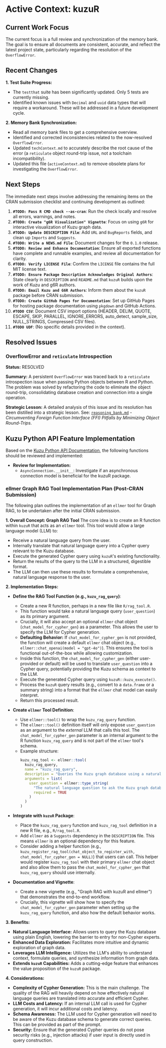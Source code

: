 # Active Context: kuzuR

## Current Work Focus

The current focus is a full review and synchronization of the memory bank. The goal is to ensure all documents are consistent, accurate, and reflect the latest project state, particularly regarding the resolution of the `OverflowError`.

## Recent Changes

**1. Test Suite Progress:**
-   The `testthat` suite has been significantly updated. Only 5 tests are currently missing.
-   Identified known issues with `Decimal` and `uuid` data types that will require a workaround. These will be addressed in a future development cycle.

**2. Memory Bank Synchronization:**
-   Read all memory bank files to get a comprehensive overview.
-   Identified and corrected inconsistencies related to the now-resolved `OverflowError`.
-   Updated `techContext.md` to accurately describe the root cause of the error (a `reticulate` object round-trip issue, not a toolchain incompatibility).
-   Updated this file (`activeContext.md`) to remove obsolete plans for investigating the `OverflowError`.

## Next Steps

The immediate next steps involve addressing the remaining items on the CRAN submission checklist and continuing development as outlined:
1.  **`#TODO: Pass R CMD check --as-cran`**: Run the check locally and resolve all errors, warnings, and notes.
2.  **`#TODO: Create "g6R Visualization" Vignette`**: Focus on using `g6R` for interactive visualization of Kuzu graph data.
3.  **`#TODO: Update DESCRIPTION File`**: Add `URL` and `BugReports` fields, and clean up `Imports` and `Suggests`.
4.  **`#TODO: Write a NEWS.md File`**: Document changes for the `0.1.0` release.
5.  **`#TODO: Review and Enhance Documentation`**: Ensure all exported functions have complete and runnable examples, and review all documentation for clarity.
6.  **`#TODO: Verify LICENSE File`**: Confirm the `LICENSE` file contains the full MIT license text.
7.  **`#TODO: Ensure Package Description Acknowledges Original Authors`**: State clearly in `DESCRIPTION` and `README.md` that `kuzuR` builds upon the work of Kuzu and g6R authors.
8.  **`#TODO: Email Kuzu and G6R Authors`**: Inform them about the `kuzuR` package before CRAN submission.
9.  **`#TODO: Create GitHub Pages for Documentation`**: Set up GitHub Pages for hosting package documentation using `pkgdown` and GitHub Actions.
10. **`#TODO CSV`**: Document CSV import options (HEADER, DELIM, QUOTE, ESCAPE, SKIP, PARALLEL, IGNORE_ERRORS, auto_detect, sample_size, NULL_STRINGS, Compressed CSV files).
11. **`#TODO UDF`**: (No specific details provided in the context).

## Resolved Issues

### OverflowError and `reticulate` Introspection

**Status:** RESOLVED

**Summary:**
A persistent `OverflowError` was traced back to a `reticulate` introspection issue when passing Python objects between R and Python. The problem was solved by refactoring the code to eliminate the object round-trip, consolidating database creation and connection into a single operation.

**Strategic Lesson:** A detailed analysis of this issue and its resolution has been distilled into a strategic lesson. See: [`reasoning_bank.md`](./reasoning_bank.md) - *Circumventing Foreign Function Interface (FFI) Pitfalls by Minimizing Object Round-Trips*.

## Kuzu Python API Feature Implementation
Based on the [Kuzu Python API Documentation](./kuzu_python_api.md), the following functions should be reviewed and implemented:
-   **Review for Implementation:**
    -   `AsyncConnection.__init__`: Investigate if an asynchronous connection model is beneficial for the kuzuR package.

### ellmer Graph RAG Tool Implementation Plan (Post-CRAN Submission)
The following plan outlines the implementation of an `ellmer` tool for Graph RAG, to be undertaken after the initial CRAN submission.

**1. Overall Concept: Graph RAG Tool**
The core idea is to create an R function within `kuzuR` that acts as an `ellmer` tool. This tool would allow a large language model (LLM) to:
*   Receive a natural language query from the user.
*   Internally translate that natural language query into a Cypher query relevant to the Kuzu database.
*   Execute the generated Cypher query using `kuzuR`'s existing functionality.
*   Return the results of the query to the LLM in a structured, digestible format.
*   The LLM can then use these results to formulate a comprehensive, natural language response to the user.

**2. Implementation Steps:**
*   **Define the RAG Tool Function (e.g., `kuzu_rag_query`)**:
    *   Create a new R function, perhaps in a new file like `R/rag_tool.R`.
    *   This function would take a natural language query (`user_question`) as its primary argument.
    *   Crucially, it will also accept an optional `ellmer` chat object (`chat_model_for_cypher_gen`) as a parameter. This allows the user to specify the LLM for Cypher generation.
    *   **Defaulting Behavior:** If `chat_model_for_cypher_gen` is not provided, the function will create a default `ellmer` chat object (e.g., `ellmer::chat_openai(model = "gpt-4o")`). This ensures the tool is functional out-of-the-box while allowing customization.
    *   Inside this function, the `chat_model_for_cypher_gen` (either user-provided or default) will be used to translate `user_question` into a Cypher query, potentially providing the Kuzu schema as context to the LLM.
    *   Execute the generated Cypher query using `kuzuR::kuzu_execute()`.
    *   Process the `kuzuR` query results (e.g., convert to a `data.frame` or a summary string) into a format that the `ellmer` chat model can easily interpret.
    *   Return this processed result.

*   **Create `ellmer` Tool Definition**:
    *   Use `ellmer::tool()` to wrap the `kuzu_rag_query` function.
    *   The `ellmer::tool()` definition itself will only expose `user_question` as an argument to the *external* LLM that calls this tool. The `chat_model_for_cypher_gen` parameter is an internal argument to the R function `kuzu_rag_query` and is not part of the `ellmer` tool's schema.
    *   Example structure:
        ```R
        kuzu_rag_tool <- ellmer::tool(
          kuzu_rag_query,
          name = "kuzu_rag_query",
          description = "Queries the Kuzu graph database using a natural language question and returns relevant graph data.",
          arguments = list(
            user_question = ellmer::type_string(
              "The natural language question to ask the Kuzu graph database.",
              required = TRUE
            )
          )
        )
        ```

*   **Integrate with `kuzuR` Package**:
    *   Place the `kuzu_rag_query` function and `kuzu_rag_tool` definition in a new R file, e.g., `R/rag_tool.R`.
    *   Add `ellmer` as a `Suggests` dependency in the `DESCRIPTION` file. This means `ellmer` is an optional dependency for this feature.
    *   Consider adding a helper function (e.g., `kuzu_register_rag_tool(chat_object_to_register_with, chat_model_for_cypher_gen = NULL)`) that users can call. This helper would register `kuzu_rag_tool` with their primary `ellmer` chat object and also allow them to pass the `chat_model_for_cypher_gen` that `kuzu_rag_query` should use internally.

*   **Documentation and Vignette**:
    *   Create a new vignette (e.g., "Graph RAG with kuzuR and ellmer") that demonstrates the end-to-end workflow.
    *   Crucially, this vignette will show how to specify the `chat_model_for_cypher_gen` parameter when setting up the `kuzu_rag_query` function, and also how the default behavior works.

**3. Benefits:**
*   **Natural Language Interface:** Allows users to query the Kuzu database using plain English, lowering the barrier to entry for non-Cypher experts.
*   **Enhanced Data Exploration:** Facilitates more intuitive and dynamic exploration of graph data.
*   **Leverages LLM Intelligence:** Utilizes the LLM's ability to understand context, formulate queries, and synthesize information from graph data.
*   **Extends `kuzuR` Capabilities:** Adds a cutting-edge feature that enhances the value proposition of the `kuzuR` package.

**4. Considerations:**
*   **Complexity of Cypher Generation:** This is the main challenge. The quality of the RAG will heavily depend on how effectively natural language queries are translated into accurate and efficient Cypher.
*   **LLM Costs and Latency:** If an internal LLM call is used for Cypher generation, it will incur additional costs and latency.
*   **Schema Awareness:** The LLM used for Cypher generation will need to be aware of the Kuzu database schema to generate correct queries. This can be provided as part of the prompt.
*   **Security:** Ensure that the generated Cypher queries do not pose security risks (e.g., injection attacks) if user input is directly used in query construction.
